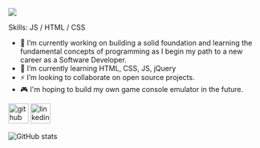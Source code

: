 ![](https://export-download.canva.com/V918s/DAEZWqV918s/36/0/0001-18609421286.png?X-Amz-Algorithm=AWS4-HMAC-SHA256&X-Amz-Credential=AKIAJHKNGJLC2J7OGJ6Q%2F20210320%2Fus-east-1%2Fs3%2Faws4_request&X-Amz-Date=20210320T170534Z&X-Amz-Expires=36496&X-Amz-Signature=6127cfc06e7e73da11868f32199d88700c515fa5299af083ec1bf1d68eb8849a&X-Amz-SignedHeaders=host&response-content-disposition=attachment%3B%20filename%2A%3DUTF-8%27%27GITHUB.COM%252FSOUNDWANDERS.png&response-expires=Sun%2C%2021%20Mar%202021%2003%3A13%3A50%20GMT)


Skills: JS / HTML / CSS

- 🦁 I’m currently working on building a solid foundation and learning the fundamental concepts of programming as I begin my path to a new career as a Software Developer.
- 🌱 I’m currently learning HTML, CSS, JS, jQuery
- ⚡ I’m looking to collaborate on open source projects.
- 🎮 I'm hoping to build my own game console emulator in the future.


[<img src='https://cdn.jsdelivr.net/npm/simple-icons@3.0.1/icons/github.svg' alt='github' height='40'>](https://github.com/soundwanders)  [<img src='https://cdn.jsdelivr.net/npm/simple-icons@3.0.1/icons/linkedin.svg' alt='linkedin' height='40'>](https://www.linkedin.com/in/jared-coletta-205882116/)  

![GitHub stats](https://github-readme-stats.vercel.app/api?username=soundwanders&show_icons=true)  


